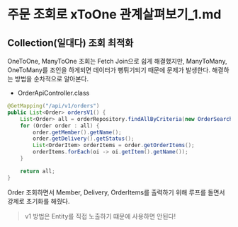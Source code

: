 # 주문 조회로 xToOne 관계살펴보기_1.md

## Collection(일대다) 조회 최적화

OneToOne, ManyToOne 조회는 Fetch Join으로 쉽게 해결했지만,
ManyToMany, OneToMany를 조인을 하게되면 데이터가 뻥튀기되기 때문에 문제가 발생한다. 해결하는 방법을 순차적으로 알아본다.


- OrderApiController.class
```java
@GetMapping("/api/v1/orders")
public List<Order> ordersV1() {
    List<Order> all = orderRepository.findAllByCriteria(new OrderSearch());
    for (Order order : all) {
        order.getMember().getName();
        order.getDelivery().getStatus();
        List<OrderItem> orderItems = order.getOrderItems();
        orderItems.forEach(oi -> oi.getItem().getName());
    }

    return all;
}
```

Order 조회하면서 Member, Delivery, OrderItems를 출력하기 위해 루프를 돌면서 강제로 초기화를 해줬다.

> v1 방법은 Entity를 직접 노출하기 떄문에 사용하면 안된다!
